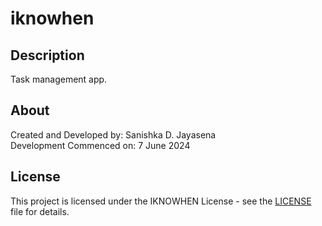 # iknowhen

## Description

Task management app.  

## About

Created and Developed by: Sanishka D. Jayasena  
Development Commenced on: 7 June 2024  


## License

This project is licensed under the IKNOWHEN License - see the [LICENSE](LICENSE) file for details.

